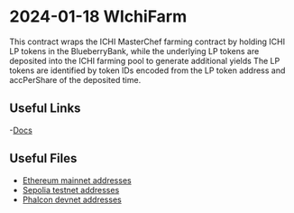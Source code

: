 # 2024-01-18 WIchiFarm

This contract wraps the ICHI MasterChef farming contract by holding ICHI LP tokens in the BlueberryBank, while the underlying LP tokens are deposited into the ICHI farming pool to generate additional yields The LP tokens are identified by token IDs encoded from the LP token address and accPerShare of the deposited time.

## Useful Links
-[Docs](https://docs.blueberry.garden/developer-guides/contracts/wrapper/wichifarm)

## Useful Files

- [Ethereum mainnet addresses](./output/mainnet.json)
- [Sepolia testnet addresses](./output/sepolia.json)
- [Phalcon devnet addresses](./output/phalcon.json)

